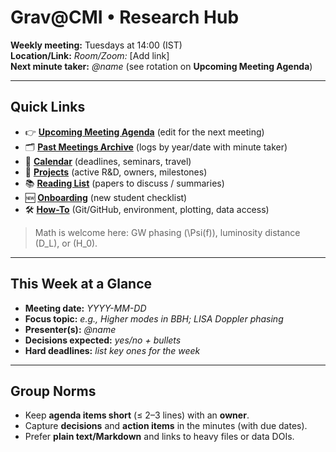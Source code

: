 # Grav@CMI • Research Hub

**Weekly meeting:** Tuesdays at 14:00 (IST)  
**Location/Link:** _Room/Zoom:_ [Add link]  
**Next minute taker:** _@name_ (see rotation on **Upcoming Meeting Agenda**)

---

## Quick Links
- 👉 **[Upcoming Meeting Agenda](./Upcoming-Meeting-Agenda)** (edit for the next meeting)
- 🗂 **[Past Meetings Archive](./Past-Meetings)** (logs by year/date with minute taker)
- 📅 **[Calendar](./Calendar)** (deadlines, seminars, travel)
- 🧭 **[Projects](./Projects)** (active R&D, owners, milestones)
- 📚 **[Reading List](./Reading-List)** (papers to discuss / summaries)
- 🆕 **[Onboarding](./Onboarding)** (new student checklist)
- 🛠 **[How-To](./How-To)** (Git/GitHub, environment, plotting, data access)

> Math is welcome here: GW phasing \(\Psi(f)\), luminosity distance \(D_L\), or \(H_0\).

---

## This Week at a Glance
- **Meeting date:** _YYYY-MM-DD_
- **Focus topic:** _e.g., Higher modes in BBH; LISA Doppler phasing_
- **Presenter(s):** _@name_
- **Decisions expected:** _yes/no + bullets_
- **Hard deadlines:** _list key ones for the week_

---

## Group Norms
- Keep **agenda items short** (≤ 2–3 lines) with an **owner**.
- Capture **decisions** and **action items** in the minutes (with due dates).
- Prefer **plain text/Markdown** and links to heavy files or data DOIs.
